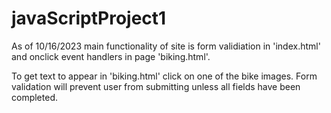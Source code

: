 # javaScriptProject1

As of 10/16/2023 main functionality of site is form validiation in 'index.html' and onclick event handlers
in page 'biking.html'.

To get text to appear in 'biking.html' click on one of the bike images.
Form validation will prevent user from submitting unless all fields have been completed.
